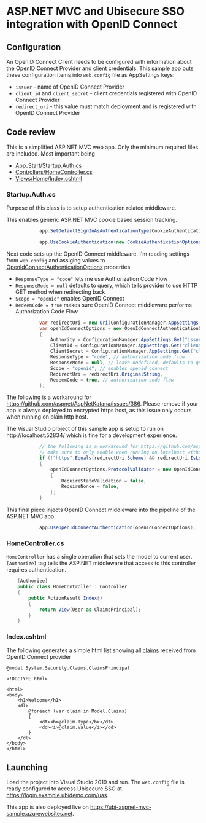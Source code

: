 # ASP.NET MVC and Ubisecure SSO integration with OpenID Connect

## Configuration

An OpenID Connect Client needs to be configured with information about the OpenID Connect Provider and client credentials. This sample app puts these configuration items into `web.config` file as AppSettings keys:

* `issuer` - name of OpenID Connect Provider
* `client_id` and `client_secret` - client credentials registered with OpenID Connect Provider 
* `redirect_uri` - this value must match deployment and is registered with OpenID Connect Provider

## Code review

This is a simplified ASP.NET MVC web app. Only the minimum required files are included. Most important being

* [App_Start/Startup.Auth.cs](App_Start/Startup.Auth.cs)
* [Controllers/HomeController.cs](Controllers/HomeController.cs)
* [Views/Home/Index.cshtml](Views/Home/Index.cshtml)

### Startup.Auth.cs

Purpose of this class is to setup authentication related middleware. 

This enables generic ASP.NET MVC cookie based session tracking. 

```c#
            app.SetDefaultSignInAsAuthenticationType(CookieAuthenticationDefaults.AuthenticationType);

            app.UseCookieAuthentication(new CookieAuthenticationOptions());
```

Next code sets up the OpenID Connect middleware. I'm reading settings from `web.config` and assiging values to [OpenIdConnectAuthenticationOptions](https://docs.microsoft.com/en-us/dotnet/api/microsoft.owin.security.openidconnect.openidconnectauthenticationoptions) properties. 

* `ResponseType = "code"` lets me use Authorization Code Flow
* `ResponseMode = null` defaults to query, which tells provider to use HTTP GET method when redirecting back
* `Scope = "openid"` enables OpenID Connect
* `RedeemCode = true` makes sure OpenID Connect middleware performs Authorization Code Flow

```c#
            var redirectUri = new Uri(ConfigurationManager.AppSettings.Get("redirect_uri"));
            var openIdConnectOptions = new OpenIdConnectAuthenticationOptions
            {
                Authority = ConfigurationManager.AppSettings.Get("issuer"),
                ClientId = ConfigurationManager.AppSettings.Get("client_id"),
                ClientSecret = ConfigurationManager.AppSettings.Get("client_secret"),
                ResponseType = "code", // authorization code flow
                ResponseMode = null, // leave undefined, defaults to query
                Scope = "openid", // enables openid connect
                RedirectUri = redirectUri.OriginalString,
                RedeemCode = true, // authorization code flow
            };
```

The following is a workaround for https://github.com/aspnet/AspNetKatana/issues/386. Please remove if your app is always deployed to encrypted https host, as this issue only occurs when running on plain http host. 

The Visual Studio project of this sample app is setup to run on http://localhost:52834/ which is fine for a development experience.

```c#
            // the following is a workaround for https://github.com/aspnet/AspNetKatana/issues/386
            // make sure to only enable when running on localhost without https
            if (!"https".Equals(redirectUri.Scheme) && redirectUri.IsLoopback)
            {
                openIdConnectOptions.ProtocolValidator = new OpenIdConnectProtocolValidator
                {
                    RequireStateValidation = false,
                    RequireNonce = false,
                };
            }
```

This final piece injects OpenID Connect middleware into the pipeline of the ASP.NET MVC app.

```c#
            app.UseOpenIdConnectAuthentication(openIdConnectOptions);
```

### HomeController.cs

`HomeController` has a single operation that sets the model to current user. `[Authorize]` tag tells the ASP.NET middleware that access to this controller requires authentication.

```c#
    [Authorize]
    public class HomeController : Controller
    {
        public ActionResult Index()
        {
            return View(User as ClaimsPrincipal);
        }
    }
```

### Index.cshtml

The following generates a simple html list showing all [claims](https://docs.microsoft.com/en-us/dotnet/api/system.security.claims.claimsprincipal) received from OpenID Connect provider

```cshtml
@model System.Security.Claims.ClaimsPrincipal

<!DOCTYPE html>

<html>
<body>
    <h1>Welcome</h1>
    <dl>
        @foreach (var claim in Model.Claims)
        {
            <dt><b>@claim.Type</b></dt>
            <dd><i>@claim.Value</i></dd>
        }
    </dl>
</body>
</html>
```

## Launching

Load the project into Visual Studio 2019 and run. The `web.config` file is ready configured to access Ubisecure SSO at https://login.example.ubidemo.com/uas.

This app is also deployed live on https://ubi-aspnet-mvc-sample.azurewebsites.net.
